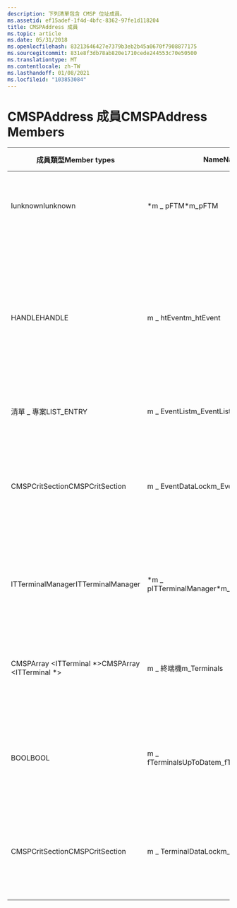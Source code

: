 ```yaml
---
description: 下列清單包含 CMSP 位址成員。
ms.assetid: ef15adef-1f4d-4bfc-8362-97fe1d118204
title: CMSPAddress 成員
ms.topic: article
ms.date: 05/31/2018
ms.openlocfilehash: 83213646427e7379b3eb2b45a0670f7908877175
ms.sourcegitcommit: 831e8f3db78ab820e1710cede244553c70e50500
ms.translationtype: MT
ms.contentlocale: zh-TW
ms.lasthandoff: 01/08/2021
ms.locfileid: "103853084"
---
```

# <a name="cmspaddress-members"></a><span data-ttu-id="876fa-103">CMSPAddress 成員</span><span class="sxs-lookup"><span data-stu-id="876fa-103">CMSPAddress Members</span></span>



| <span data-ttu-id="876fa-104">成員類型</span><span class="sxs-lookup"><span data-stu-id="876fa-104">Member types</span></span>                    | <span data-ttu-id="876fa-105">Name</span><span class="sxs-lookup"><span data-stu-id="876fa-105">Name</span></span>                    | <span data-ttu-id="876fa-106">描述</span><span class="sxs-lookup"><span data-stu-id="876fa-106">Description</span></span>                                                                                      |
|---------------------------------|-------------------------|--------------------------------------------------------------------------------------------------|
| <span data-ttu-id="876fa-107">Iunknown</span><span class="sxs-lookup"><span data-stu-id="876fa-107">Iunknown</span></span>                        | <span data-ttu-id="876fa-108">\*m \_ pFTM</span><span class="sxs-lookup"><span data-stu-id="876fa-108">\*m\_pFTM</span></span>               | <span data-ttu-id="876fa-109">無限制執行緒封送處理器的指標。</span><span class="sxs-lookup"><span data-stu-id="876fa-109">Pointer to the free threaded marshaller.</span></span>                                                         |
| <span data-ttu-id="876fa-110">HANDLE</span><span class="sxs-lookup"><span data-stu-id="876fa-110">HANDLE</span></span>                          | <span data-ttu-id="876fa-111">m \_ htEvent</span><span class="sxs-lookup"><span data-stu-id="876fa-111">m\_htEvent</span></span>              | <span data-ttu-id="876fa-112">Tapi3.dll 的事件的控制碼，可用來通知 TAPI 要將資料傳送給它。</span><span class="sxs-lookup"><span data-stu-id="876fa-112">Handle to Tapi3.dll's event, which is used to notify TAPI that the MSP wants to send data to it.</span></span> |
| <span data-ttu-id="876fa-113">清單 \_ 專案</span><span class="sxs-lookup"><span data-stu-id="876fa-113">LIST\_ENTRY</span></span>                     | <span data-ttu-id="876fa-114">m \_ EventList</span><span class="sxs-lookup"><span data-stu-id="876fa-114">m\_EventList</span></span>            | <span data-ttu-id="876fa-115">事件的清單。</span><span class="sxs-lookup"><span data-stu-id="876fa-115">List of events.</span></span>                                                                                  |
| <span data-ttu-id="876fa-116">CMSPCritSection</span><span class="sxs-lookup"><span data-stu-id="876fa-116">CMSPCritSection</span></span>                 | <span data-ttu-id="876fa-117">m \_ EventDataLock</span><span class="sxs-lookup"><span data-stu-id="876fa-117">m\_EventDataLock</span></span>        | <span data-ttu-id="876fa-118">使用 TAPI 保護與事件處理相關之資料的鎖定。</span><span class="sxs-lookup"><span data-stu-id="876fa-118">The lock that protects the data related to event handling with TAPI.</span></span>                             |
| <span data-ttu-id="876fa-119">ITTerminalManager</span><span class="sxs-lookup"><span data-stu-id="876fa-119">ITTerminalManager</span></span>               | <span data-ttu-id="876fa-120">\*m \_ pITTerminalManager</span><span class="sxs-lookup"><span data-stu-id="876fa-120">\*m\_pITTerminalManager</span></span> | <span data-ttu-id="876fa-121">終端機管理員物件的指標。</span><span class="sxs-lookup"><span data-stu-id="876fa-121">The pointer to the Terminal Manager object.</span></span>                                                      |
| <span data-ttu-id="876fa-122">CMSPArray <ITTerminal \*></span><span class="sxs-lookup"><span data-stu-id="876fa-122">CMSPArray <ITTerminal \*></span></span> | <span data-ttu-id="876fa-123">m \_ 終端機</span><span class="sxs-lookup"><span data-stu-id="876fa-123">m\_Terminals</span></span>            | <span data-ttu-id="876fa-124">可以在位址上使用的靜態終端機清單。</span><span class="sxs-lookup"><span data-stu-id="876fa-124">The list of static terminals that can be used on the address.</span></span>                                    |
| <span data-ttu-id="876fa-125">BOOL</span><span class="sxs-lookup"><span data-stu-id="876fa-125">BOOL</span></span>                            | <span data-ttu-id="876fa-126">m \_ fTerminalsUpToDate</span><span class="sxs-lookup"><span data-stu-id="876fa-126">m\_fTerminalsUpToDate</span></span>   | <span data-ttu-id="876fa-127">如果終端機清單是最新的，則此旗標為 **TRUE** 。</span><span class="sxs-lookup"><span data-stu-id="876fa-127">This flag is **TRUE** if the terminal list is up to date.</span></span>                                        |
| <span data-ttu-id="876fa-128">CMSPCritSection</span><span class="sxs-lookup"><span data-stu-id="876fa-128">CMSPCritSection</span></span>                 | <span data-ttu-id="876fa-129">m \_ TerminalDataLock</span><span class="sxs-lookup"><span data-stu-id="876fa-129">m\_TerminalDataLock</span></span>     | <span data-ttu-id="876fa-130">保護終端機相關資料成員的鎖定。</span><span class="sxs-lookup"><span data-stu-id="876fa-130">The lock that protects the terminal-related data members.</span></span>                                        |



 

 

 




